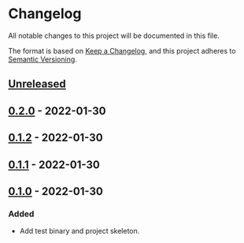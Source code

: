 # Changelog

All notable changes to this project will be documented in this file.

The format is based on [Keep a Changelog](https://keepachangelog.com/en/1.0.0/),
and this project adheres to [Semantic Versioning](https://semver.org/spec/v2.0.0.html).

## [Unreleased]

## [0.2.0] - 2022-01-30

## [0.1.2] - 2022-01-30

## [0.1.1] - 2022-01-30

## [0.1.0] - 2022-01-30

### Added

- Add test binary and project skeleton.

[Unreleased]: https://github.com/giantswarm/actions-test/compare/v0.2.0...HEAD
[0.2.0]: https://github.com/giantswarm/actions-test/compare/v0.1.2...v0.2.0
[0.1.2]: https://github.com/giantswarm/actions-test/compare/v0.1.1...v0.1.2
[0.1.1]: https://github.com/giantswarm/actions-test/compare/v0.1.0...v0.1.1
[0.1.0]: https://github.com/giantswarm/actions-test/releases/tag/v0.1.0
